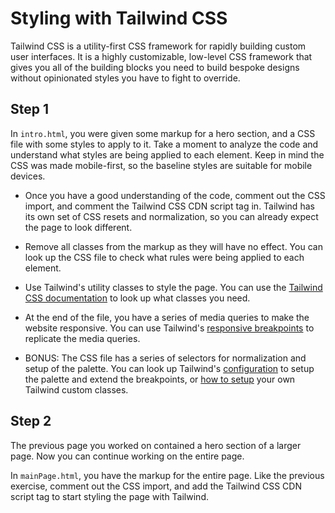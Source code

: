 # Styling with Tailwind CSS

Tailwind CSS is a utility-first CSS framework for rapidly building custom user interfaces. It is a highly customizable, low-level CSS framework that gives you all of the building blocks you need to build bespoke designs without opinionated styles you have to fight to override.

## Step 1

In `intro.html`, you were given some markup for a hero section, and a CSS file with some styles to apply to it. Take a moment to analyze the code and understand what styles are being applied to each element. Keep in mind the CSS was made mobile-first, so the baseline styles are suitable for mobile devices.

- Once you have a good understanding of the code, comment out the CSS import, and comment the Tailwind CSS CDN script tag in. Tailwind has its own set of CSS resets and normalization, so you can already expect the page to look different.

- Remove all classes from the markup as they will have no effect. You can look up the CSS file to check what rules were being applied to each element.

- Use Tailwind's utility classes to style the page. You can use the [Tailwind CSS documentation](https://tailwindcss.com/docs) to look up what classes you need.

- At the end of the file, you have a series of media queries to make the website responsive. You can use Tailwind's [responsive breakpoints](https://tailwindcss.com/docs/responsive-design) to replicate the media queries.

- BONUS: The CSS file has a series of selectors for normalization and setup of the palette. You can look up Tailwind's [configuration](https://tailwindcss.com/docs/installation/play-cdn#:~:text=Try%20customizing%20your%20config) to setup the palette and extend the breakpoints, or [how to setup](https://tailwindcss.com/docs/installation/play-cdn#:~:text=Try%20adding%20some%20custom%20CSS) your own Tailwind custom classes.

## Step 2

The previous page you worked on contained a hero section of a larger page. Now you can continue working on the entire page.

In `mainPage.html`, you have the markup for the entire page. Like the previous exercise, comment out the CSS import, and add the Tailwind CSS CDN script tag to start styling the page with Tailwind.
